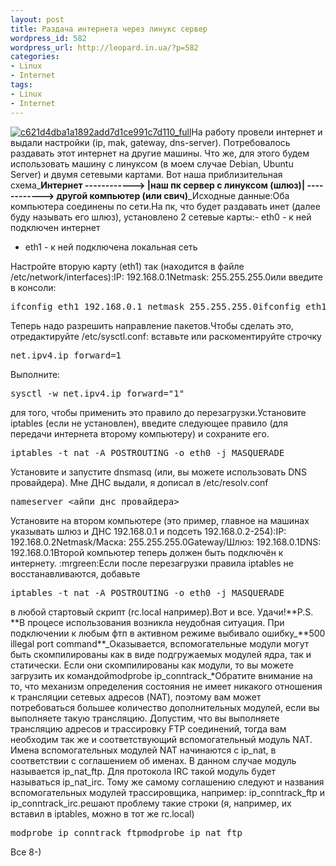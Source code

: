 ```yaml
---
layout: post
title: Раздача интернета через линукс сервер
wordpress_id: 582
wordpress_url: http://leopard.in.ua/?p=582
categories:
- Linux
- Internet
tags:
- Linux
- Internet
---
```

[![](http://leopard.in.ua/wp-content/uploads/2008/12/c621d4dba1a1892add7d1ce991c7d110_full-235x300.jpg "c621d4dba1a1892add7d1ce991c7d110_full")](http://leopard.in.ua/wp-content/uploads/2008/12/c621d4dba1a1892add7d1ce991c7d110_full.jpg)На работу провели интернет и выдали настройки (ip, mak, gateway, dns-server). Потребовалось раздавать этот интернет на другие машины. Что же, для этого будем использовать машину с линуксом (в моем случае Debian, Ubuntu Server) и двумя сетевыми картами. Вот наша приблизительная схема_**Интернет ------------&gt; |наш пк сервер с линуксом (шлюз)| ------------&gt; другой компьютер (или свич)**_Исходные данные:Оба компьютера соединены по сети.На пк, что будет раздавать инет (далее буду называть его шлюз), установлено 2 сетевые карты:- eth0 - к ней подключен интернет
- eth1 - к ней подключена локальная сеть
<!--more-->Настройте вторую карту (eth1) так (находится в файле /etc/network/interfaces):IP: 192.168.0.1Netmask: 255.255.255.0или введите в консоли:<pre lang="bash">ifconfig eth1 192.168.0.1 netmask 255.255.255.0ifconfig eth1 up</pre>Теперь надо разрешить направление пакетов.Чтобы сделать это, отредактируйте /etc/sysctl.conf: вставьте или раскоментируйте строчку<pre lang="bash">net.ipv4.ip_forward=1</pre>Выполните:<pre lang="bash">sysctl -w net.ipv4.ip_forward="1"</pre>для того, чтобы применить это правило до перезагрузки.Установите iptables (если не установлен), введите следующее правило (для передачи интернета второму компьютеру) и сохраните его.<pre lang="bash">iptables -t nat -A POSTROUTING -o eth0 -j MASQUERADE</pre>Установите и запустите dnsmasq (или, вы можете использовать DNS провайдера). Мне ДНС выдали, я дописал в /etc/resolv.conf<pre lang="bash">nameserver &lt;айпи днс провайдера&gt;</pre>Установите на втором компьютере (это пример, главное на машинах указывать шлюз и ДНС 192.168.0.1 и подсеть 192.168.0.2-254):IP: 192.168.0.2Netmask/Маска: 255.255.255.0Gateway/Шлюз: 192.168.0.1DNS: 192.168.0.1Второй компьютер теперь должен быть подключён к интернету. :mrgreen:Если после перезагрузки правила iptables не восстанавливаются, добавьте<pre lang="bash">iptables -t nat -A POSTROUTING -o eth0 -j MASQUERADE</pre>в любой стартовый скрипт (rc.local например).Вот и все. Удачи!**P.S. **В процесе использования возникла неудобная ситуация. При подключении к любым фтп в активном режиме выбивало ошибку_**500 illegal port command**_Оказывается, вспомогательные модули могут быть скомпилированы как в виде подгружаемых модулей ядра, так и статически. Если они скомпилированы как модули, то вы можете загрузить их командойmodprobe ip_conntrack_*Обратите внимание на то, что механизм определения состояния не имеет никакого отношения к трансляции сетевых адресов (NAT), поэтому вам может потребоваться большее количество дополнительных модулей, если вы выполняете такую трансляцию. Допустим, что вы выполняете трансляцию адресов и трассировку FTP соединений, тогда вам необходим так же и соответствующий вспомогательный модуль NAT. Имена вспомогательных модулей NAT начинаются с ip_nat, в соответствии с соглашением об именах. В данном случае модуль называется ip_nat_ftp. Для протокола IRC такой модуль будет называться ip_nat_irc. Тому же самому соглашению следуют и названия вспомогательных модулей трассировщика, например: ip_conntrack_ftp и ip_conntrack_irc.решают проблему такие строки (я, например, их вставил в iptables, можно в тот же rc.local)<pre lang="bash">modprobe ip_conntrack_ftpmodprobe ip_nat_ftp</pre>Все 8-)
